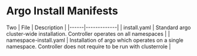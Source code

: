 # Argo Install Manifests

Two 
| File | Description |
|------|-------------|
| install.yaml | Standard argo cluster-wide installation. Controller operates on all namespaces |
| namespace-install.yaml | Installation of argo which operates on a single namespace. Controller does not require to be run with clusterrole |